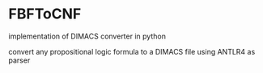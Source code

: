 # FBFToCNF
implementation of DIMACS converter in python

convert any propositional logic formula to a DIMACS file
using ANTLR4 as parser
